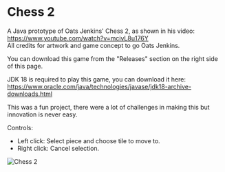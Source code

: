# Chess 2
A Java prototype of Oats Jenkins' Chess 2, as shown in his video: https://www.youtube.com/watch?v=mcivL8u176Y<br>
All credits for artwork and game concept to go Oats Jenkins.

You can download this game from the "Releases" section on the right side of this page.

JDK 18 is required to play this game, you can download it here:<br>
https://www.oracle.com/java/technologies/javase/jdk18-archive-downloads.html

This was a fun project, there were a lot of challenges in making this but innovation is never easy.

Controls:
- Left click: Select piece and choose tile to move to.
- Right click: Cancel selection.

![Chess 2](https://i.imgur.com/2ucLU2H.png)
